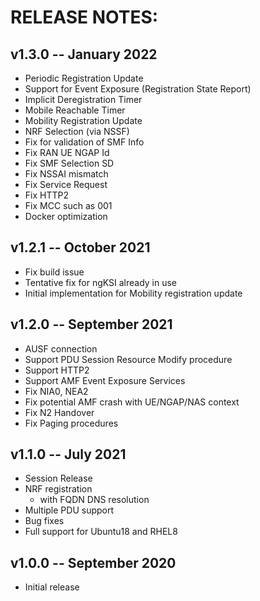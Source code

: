 # RELEASE NOTES: #

## v1.3.0 -- January 2022 ##

* Periodic Registration Update
* Support for Event Exposure (Registration State Report)
* Implicit Deregistration Timer
* Mobile Reachable Timer
* Mobility Registration Update
* NRF Selection (via NSSF)
* Fix for validation of SMF Info
* Fix RAN UE NGAP Id
* Fix SMF Selection SD
* Fix NSSAI mismatch
* Fix Service Request
* Fix HTTP2
* Fix MCC such as 001
* Docker optimization

## v1.2.1 -- October 2021 ##

* Fix build issue
* Tentative fix for ngKSI already in use
* Initial implementation for Mobility registration update

## v1.2.0 -- September 2021 ##

* AUSF connection
* Support PDU Session Resource Modify procedure
* Support HTTP2
* Support AMF Event Exposure Services
* Fix NIA0, NEA2
* Fix potential AMF crash with UE/NGAP/NAS context
* Fix N2 Handover
* Fix Paging procedures

## v1.1.0 -- July 2021 ##

* Session Release
* NRF registration
  - with FQDN DNS resolution
* Multiple PDU support
* Bug fixes
* Full support for Ubuntu18 and RHEL8

## v1.0.0 -- September 2020 ##

* Initial release

